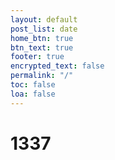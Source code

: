 ```yaml
---
layout: default
post_list: date
home_btn: true
btn_text: true
footer: true
encrypted_text: false
permalink: "/"
toc: false
loa: false
---
```


# 1337
